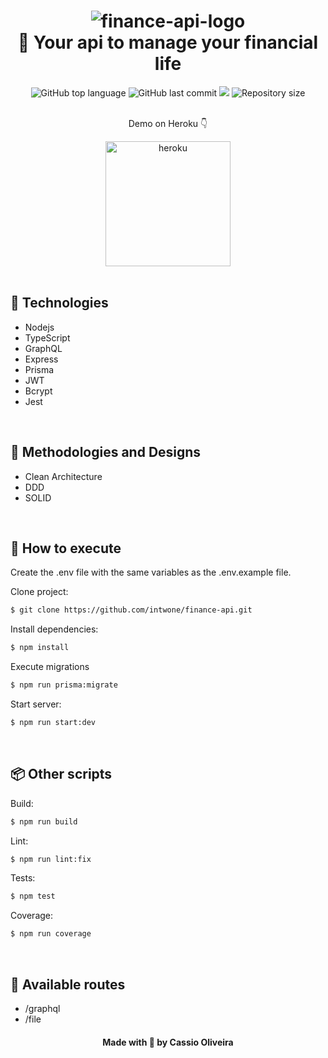 <h1 align="center">
    <img src="https://i.ibb.co/pzbWcrM/finance-api-logo.png" alt="finance-api-logo" border="0">
    <br>
    🌟 Your api to manage your financial life
</h1>

<div align="center">
  <tr><img alt="GitHub top language" src="https://img.shields.io/github/languages/top/cassiosilva93/finance-api.svg"><tr>
  <tr><img alt="GitHub last commit" src="https://img.shields.io/github/last-commit/cassiosilva93/finance-api.svg"><tr>
  <tr><img src="https://codecov.io/gh/cassiosilva93/finance-api/branch/main/graph/badge.svg?token=C52HGZG6IV"/><tr>
  <tr><img alt="Repository size" src="https://img.shields.io/github/repo-size/cassiosilva93/finance-api.svg"><tr>
</div>

<br>

<div align="center">
  <p>Demo on Heroku 👇</p>
  <a href="https://intw-finance-api.herokuapp.com/health"><img width="200" src="https://i.ibb.co/cQ7MWHM/heroku.png" alt="heroku" border="0"></a>
</div>

<br>

## 🚀 Technologies

- Nodejs
- TypeScript
- GraphQL
- Express
- Prisma
- JWT
- Bcrypt
- Jest

<br>

## 🎨 Methodologies and Designs

- Clean Architecture
- DDD
- SOLID

<br>

## 🏃 How to execute

Create the .env file with the same variables as the .env.example file.

Clone project:

```bash
$ git clone https://github.com/intwone/finance-api.git
```

Install dependencies:

```bash
$ npm install
```

Execute migrations

```bash
$ npm run prisma:migrate
```

Start server:

```bash
$ npm run start:dev
```

<br>

## 📦 Other scripts

Build:

```bash
$ npm run build
```

Lint:

```bash
$ npm run lint:fix
```

Tests:

```bash
$ npm test
```

Coverage:

```bash
$ npm run coverage
```

<br>

## 🔱 Available routes

- /graphql
- /file

<h4 align="center">Made with 💙 by Cassio Oliveira</h4>
